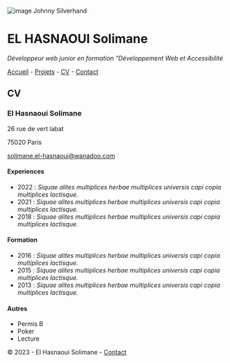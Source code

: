 ![image Johnny Silverhand](https://i.kym-cdn.com/photos/images/newsfeed/001/501/702/c94.gif)

# EL HASNAOUI Solimane #

*Développeur web junior en formation "Développement Web et Accessibilité*

[Accueil](https://github.com/Solimane935/S01E11-Ateliers-Recap-exo-solimane/blob/main/-Ateliers-Recap-exo-solimane.md) - [Projets](https://github.com/Solimane935/S01E11-Ateliers-Recap-exo-solimane/blob/main/projets.md) - [CV](https://github.com/Solimane935/S01E11-Ateliers-Recap-exo-solimane/blob/main/cv.md) - [Contact](https://github.com/Solimane935/S01E11-Ateliers-Recap-exo-solimane/blob/main/contact.md)

## CV ##

### El Hasnaoui Solimane ###

26 rue de vert labat

75020 Paris

solimane.el-hasnaoui@wanadoo.com

#### Experiences ####

* 2022 : *Siquae alites multiplices herbae multiplices universis capi copia multiplices lactisque.*
* 2021 : *Siquae alites multiplices herbae multiplices universis capi copia multiplices lactisque.*
* 2018 : *Siquae alites multiplices herbae multiplices universis capi copia multiplices lactisque.*

#### Formation ####

* 2016 : *Siquae alites multiplices herbae multiplices universis capi copia multiplices lactisque.*
* 2015 : *Siquae alites multiplices herbae multiplices universis capi copia multiplices lactisque.*
* 2013 : *Siquae alites multiplices herbae multiplices universis capi copia multiplices lactisque.*

#### Autres ####

* Permis B
* Poker
* Lecture


© 2023 - El Hasnaoui Solimane - [Contact](https://github.com/Solimane935/S01E11-Ateliers-Recap-exo-solimane/blob/main/contact.md)